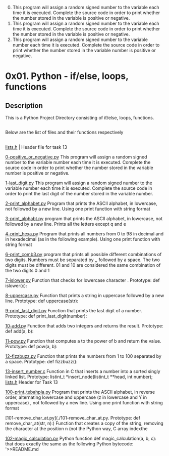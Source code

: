 0. This program will assign a random signed number to the variable  each time it is executed. Complete the source code in order to print whether the number stored in the variable  is positive or negative.
0. This program will assign a random signed number to the variable  each time it is executed. Complete the source code in order to print whether the number stored in the variable  is positive or negative.
0. This program will assign a random signed number to the variable number each time it is executed. Complete the source code in order to print whether the number stored in the variable number is positive or negative.
 # 0x01. Python - if/else, loops, functions

## Description
This is a Python Project Directory consisting of if/else, loops, functions.
##
Below are the list of files and their functions respectively 
##

[lists.h](./lists.h) | Header file for task 13


[0-positive_or_negative.py](./0-positive_or_negative.py) This program will assign a random signed number to the variable number each time it is executed. Complete the source code in order to print whether the number stored in the variable number is positive or negative. 


[1-last_digit.py](./1-last_digit.py) This program will assign a random signed number to the variable number each time it is executed. Complete the source code in order to print the last digit of the number stored in the variable number. 


[2-print_alphabet.py](./2-print_alphabet.py) Program that prints the ASCII alphabet, in lowercase, not followed by a new line. Using one print function with string format


[3-print_alphabt.py](./3-print_alphabt.py) program that prints the ASCII alphabet, in lowercase, not followed by a new line. Prints all the letters except q and e


[4-print_hexa.py](./4-print_hexa.py) Program that prints all numbers from 0 to 98 in decimal and in hexadecimal (as in the following example). Using one print function with string format

 
[6-print_comb3.py](./6-print_comb3.py) program that prints all possible different combinations of two digits. Numbers must be separated by ,, followed by a space. The two digits must be different. 01 and 10 are considered the same combination of the two digits 0 and 1


[7-islower.py](./7-islower.py) Function that checks for lowercase character . Prototype: def islower(c):


[8-uppercase.py](./8-uppercase.py) Function that prints a string in uppercase followed by a new line. Prototype: def uppercase(str):


[9-print_last_digit.py](./9-print_last_digit.py) Function that prints the last digit of a number. Prototype: def print_last_digit(number):


[10-add.py](./10-add.py) Function that adds two integers and returns the result. Prototype: def add(a, b):

 
[11-pow.py](./11-pow.py) Function that computes a to the power of b and return the value. Prototype: def pow(a, b):


[12-fizzbuzz.py](./12-fizzbuzz.py) Function that prints the numbers from 1 to 100 separated by a space. Prototype: def fizzbuzz():

 
[13-insert_number.c](./13-insert_number.c) Function in C that inserts a number into a sorted singly linked list. Prototype: listint_t *insert_node(listint_t **head, int number);
[lists.h](./lists.h) Header for Task 13 

[100-print_tebahpla.py](./100-print_tebahpla.py) Program that prints the ASCII alphabet, in reverse order, alternating lowercase and uppercase (z in lowercase and Y in uppercase) , not followed by a new line. Using one print function with string format

 
[101-remove_char_at.py](./101-remove_char_at.py. Prototype: def remove_char_at(str, n):) Function that creates a copy of the string, removing the character at the position n (not the Python way, C array indexthe 

 
[102-magic_calculation.py](./102-magic_calculation.py) Python function def magic_calculation(a, b, c): that does exactly the same as the following Python bytecode:
'>>README.md
